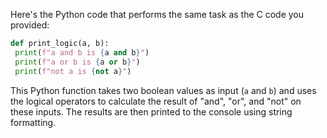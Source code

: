 Here's the Python code that performs the same task as the C code you provided:
```python
def print_logic(a, b):
 print(f"a and b is {a and b}")
 print(f"a or b is {a or b}")
 print(f"not a is {not a}")
```
This Python function takes two boolean values as input (`a` and `b`) and uses the logical operators to calculate the result of "and", "or", and "not" on these inputs. The results are then printed to the console using string formatting.

